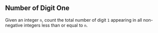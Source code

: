 ## Number of Digit One

Given an integer `n`, count the total number of digit `1` appearing in all non-negative integers less than or equal to `n`.

